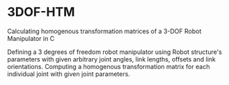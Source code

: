 # 3DOF-HTM
Calculating homogenous transformation matrices of a 3-DOF Robot Manipulator in C

Defining a 3 degrees of freedom robot manipulator using Robot structure's parameters with given arbitrary joint angles, link lengths, offsets and link orientations. 
Computing a homogenous transformation matrix for each individual joint with given joint parameters. 
